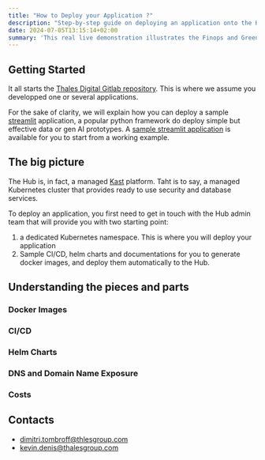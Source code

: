 ```yaml
---
title: "How to Deploy your Application ?"
description: "Step-by-step guide on deploying an application onto the Hub."
date: 2024-07-05T13:15:14+02:00
summary: 'This real live demonstration illustrates the Finops and Greenops monitoring of a sample AWS kubernetes application.'
---
```


## Getting Started

It all starts the [Thales Digital Gitlab repository](https://gitlab.thalesdigital.io). This is where we assume you developped one or several applications. 

For the sake of clarity, we will explain how you can deploy a sample [streamlit](https://streamlit.io/) application, a popular python framework do deploy simple but effective data or gen AI prototypes. A [sample streamlit application](https://gitlab.thalesdigital.io/tsn/innovation/projects/streamlit) is available for you to start from a working example. 

## The big picture

The Hub is, in fact, a managed [Kast](https://kast-portal.dpsc-thales.fr/) platform. Taht is to say, a managed Kubernetes cluster that provides ready to use security and database services. 

To deploy an application, you first need to get in touch with the Hub admin team that will provide you with two starting point: 

1. a dedicated Kubernetes namespace. This is where you will deploy your application
2. Sample CI/CD, helm charts and documentations for you to generate docker images, and deploy them automatically to the Hub.

## Understanding the pieces and parts

### Docker Images

### CI/CD

### Helm Charts

### DNS and Domain Name Exposure

### Costs

## Contacts

- dimitri.tombroff@thlesgroup.com
- kevin.denis@thalesgroup.com






